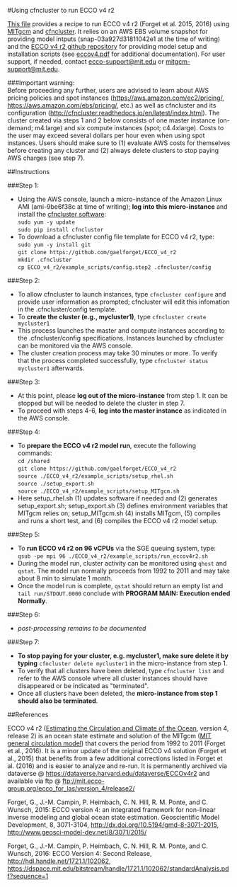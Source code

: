 #Using cfncluster to run ECCO v4 r2

[This file][] provides a recipe to run ECCO v4 r2 (Forget et al. 2015, 2016) using [MITgcm][] and [cfncluster][]. It relies on an AWS EBS volume snapshot for providing model intputs (snap-03a927d31811042e1 at the time of writing) and the [ECCO v4 r2 github repository][] for providing model setup and installation scripts (see [eccov4.pdf][] for additional documentation). For user support, if needed, contact <ecco-support@mit.edu> or <mitgcm-support@mit.edu>.

[eccov4.pdf]: https://github.com/gaelforget/ECCO_v4_r2/blob/master/eccov4.pdf
[This file]: https://github.com/gaelforget/ECCO_v4_r2/blob/master/example_scripts/README.md
[ECCO v4 r2 github repository]: https://github.com/gaelforget/ECCO_v4_r2


[cfncluster documentation]: http://cfncluster.readthedocs.io/en/latest/
[cfncluster]: https://aws.amazon.com/hpc/cfncluster/
[cfncluster software]: http://cfncluster.readthedocs.io/en/latest/

[MITgcm]: http://mitgcm.org/
[MIT general circulation model]: http://mitgcm.org/
[Estimating the Circulation and Climate of the Ocean]: http://ecco-group.org/

###Important warning:  
Before proceeding any further, users are advised to learn about AWS pricing policies and spot instances (<https://aws.amazon.com/ec2/pricing/>, <https://aws.amazon.com/ebs/pricing/>, etc.) as well as cfncluster and its configuration (<http://cfncluster.readthedocs.io/en/latest/index.html>). The cluster created via steps 1 and 2 below consists of one master instance (on-demand; m4.large) and six compute instances (spot; c4.4xlarge). Costs to the user may exceed several dollars per hour even when using spot instances. Users should make sure to (1) evaluate AWS costs for themselves before creating any cluster and (2) always delete clusters to stop paying AWS charges (see step 7). 


##Instructions

###Step 1:  
- Using the AWS console, launch a micro-instance of the Amazon Linux AMI (ami-9be6f38c at time of writing); **log into this micro-instance** and install the [cfncluster software][]:  
`sudo yum -y update`  
`sudo pip install cfncluster`  
- To download a cfncluster config file template for ECCO v4 r2, type:  
`sudo yum -y install git`  
`git clone https://github.com/gaelforget/ECCO_v4_r2`  
`mkdir .cfncluster`  
`cp ECCO_v4_r2/example_scripts/config.step2 .cfncluster/config`

###Step 2:  
- To allow cfncluster to launch instances, type `cfncluster configure` and provide user information as prompted; cfncluster will edit this infomation in the .cfncluster/config template.  
- To **create the cluster (e.g., mycluster1)**, type `cfncluster create mycluster1`
- This process launches the master and compute instances according to the .cfncluster/config specifications. Instances launched by cfncluster can be monitored via the AWS console.  
- The cluster creation process may take 30 minutes or more. To verify that the process completed successfully, type `cfncluster status mycluster1` afterwards.

###Step 3:
- At this point, please **log out of the micro-instance** from step 1. It can be stopped but will be needed to delete the cluster in step 7.
- To proceed with steps 4-6, **log into the master instance** as indicated in the AWS console. 

###Step 4:
- To **prepare the ECCO v4 r2 model run**, execute the following commands:  
	`cd /shared`  
	`git clone https://github.com/gaelforget/ECCO_v4_r2`  
	`source ./ECCO_v4_r2/example_scripts/setup_rhel.sh`  
	`source ./setup_export.sh`  
	`source ./ECCO_v4_r2/example_scripts/setup_MITgcm.sh`  
- Here setup\_rhel.sh (1) updates software if needed and (2) generates setup\_export.sh; setup\_export.sh (3) defines environment variables that MITgcm relies on; setup\_MITgcm.sh (4) installs MITgcm, (5) compiles and runs a short test, and (6) compiles the ECCO v4 r2 model setup.

###Step 5:
- To **run ECCO v4 r2 on 96 vCPUs** via the SGE queuing system, type:  
`qsub -pe mpi 96 ./ECCO_v4_r2/example_scripts/run_eccov4r2.sh`
- During the model run, cluster activity can be monitored using `qhost` and `qstat`. The model run normally proceeds from 1992 to 2011 and may take about 8 min to simulate 1 month. 
- Once the model run is complete, `qstat` should return an empty list and `tail run/STDOUT.0000` conclude with **PROGRAM MAIN: Execution ended Normally**.

###Step 6:
- _post-processing remains to be documented_

###Step 7:
- **To stop paying for your cluster, e.g. mycluster1, make sure delete it by typing** `cfncluster delete mycluster1` in the micro-instance from step 1.
- To verify that all clusters have been deleted, type `cfncluster list` and refer to the AWS console where all cluster instances should have disappeared or be indicated as "terminated".
- Once all clusters have been deleted, the **micro-instance from step 1 should also be terminated**.


##References

ECCO v4 r2 ([Estimating the Circulation and Climate of the Ocean][], version 4, release 2) is an ocean state estimate and solution of the MITgcm ([MIT general circulation model][]) that covers the period from 1992 to 2011 (Forget et al., 2016). It is a minor update of the original ECCO v4 solution (Forget et al., 2015) that benefits from a few additional corrections listed in Forget et al. (2016) and is easier to analyze and re-run. It is permanently archived via dataverse @ <https://dataverse.harvard.edu/dataverse/ECCOv4r2> and available via ftp @ <ftp://mit.ecco-group.org/ecco_for_las/version_4/release2/>

Forget, G., J.-M. Campin, P. Heimbach, C. N. Hill, R. M. Ponte, and C. Wunsch, 2015: ECCO version 4: an integrated framework for non-linear inverse modeling and global ocean state estimation. Geoscientific Model Development, 8, 3071-3104, http://dx.doi.org/10.5194/gmd-8-3071-2015, <http://www.geosci-model-dev.net/8/3071/2015/>

Forget, G., J.-M. Campin, P. Heimbach, C. N. Hill, R. M. Ponte, and C. Wunsch, 2016: ECCO Version 4: Second Release, http://hdl.handle.net/1721.1/102062, <https://dspace.mit.edu/bitstream/handle/1721.1/102062/standardAnalysis.pdf?sequence=1>


